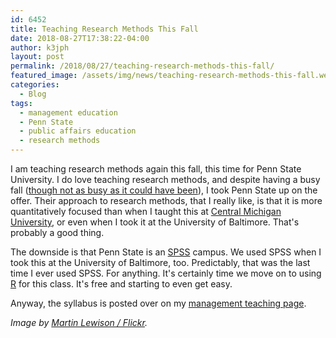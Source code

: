 ```yaml
---
id: 6452
title: Teaching Research Methods This Fall
date: 2018-08-27T17:38:22-04:00
author: k3jph
layout: post
permalink: /2018/08/27/teaching-research-methods-this-fall/
featured_image: /assets/img/news/teaching-research-methods-this-fall.webp
categories:
  - Blog
tags:
  - management education
  - Penn State
  - public affairs education
  - research methods
---
```

I am teaching research methods again this fall, this time for Penn
State University.  I do love teaching research methods, and despite
having a busy fall ([though not as busy as it could have
been](http://www.baltimoresun.com/news/maryland/baltimore-county/ph-ca-at-district-12-primary-20180626-story.html)),
I took Penn State up on the offer.  Their approach to research
methods, that I really like, is that it is more quantitatively
focused than when I taught this at [Central Michigan
University](/2016/12/03/syllabus-for-foundations-of-research-methods/), or
even when I took it at the University of Baltimore.  That's probably
a good thing.

The downside is that Penn State is an
[SPSS](https://www.ibm.com/analytics/spss-statistics-software)
campus.  We used SPSS when I took this at the University of Baltimore,
too.  Predictably, that was the last time I ever used SPSS.  For
anything.  It's certainly time we move on to using
[R](https://www.r-project.org/) for this class.  It's free and
starting to even get easy.

Anyway, the syllabus is posted over on my [management teaching
page](/teaching).

_Image by [Martin Lewison /
Flickr](https://www.flickr.com/photos/milst1/8098709052)._
